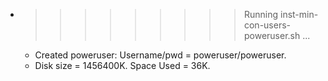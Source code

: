 * >>>>>>>>> Running inst-min-con-users-poweruser.sh ...
  * Created poweruser: Username/pwd = poweruser/poweruser.
  * Disk size = 1456400K. Space Used = 36K.
